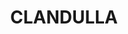 ---
lastmod: '2025-04-06T06:05:20+00:00'
latitude: -32.901412
layout: suburb
longitude: 149.964131
postcode: '2848'
state: NSW
title: CLANDULLA
url: /nsw/clandulla/
---